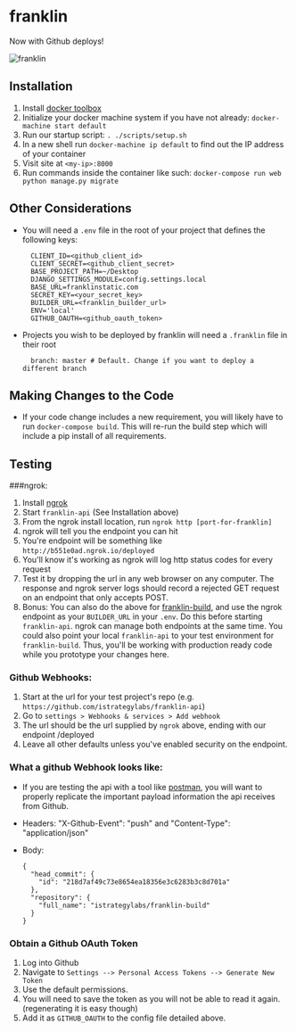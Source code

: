 # franklin

Now with Github deploys!

![franklin](http://www.brand-licensing.com/DBImages/lizenzen/franklin-logo.jpg)

## Installation

1. Install [docker toolbox](https://www.docker.com/toolbox)
1. Initialize your docker machine system if you have not already: `docker-machine start default`
1. Run our startup script: `. ./scripts/setup.sh`
1. In a new shell run `docker-machine ip default` to find out the IP address of your container
1. Visit site at `<my-ip>:8000`
1. Run commands inside the container like such: `docker-compose run web python manage.py migrate`

## Other Considerations

- You will need a `.env` file in the root of your project that defines the following keys:


    ```
      CLIENT_ID=<github_client_id>
      CLIENT_SECRET=<github_client_secret>
      BASE_PROJECT_PATH=~/Desktop
      DJANGO_SETTINGS_MODULE=config.settings.local
      BASE_URL=franklinstatic.com
      SECRET_KEY=<your_secret_key>
      BUILDER_URL=<franklin_builder_url>
      ENV='local'
      GITHUB_OAUTH=<github_oauth_token>
    ```
- Projects you wish to be deployed by franklin will need a `.franklin` file in their root

  ```
    branch: master # Default. Change if you want to deploy a different branch
  ```

## Making Changes to the Code

- If your code change includes a new requirement, you will likely have to run `docker-compose build`. This will re-run the build step which will include a pip install of all requirements.

## Testing

###ngrok: 

1. Install [ngrok](https://ngrok.com/)
1. Start `franklin-api` (See Installation above)
1. From the ngrok install location, run `ngrok http [port-for-franklin]`
1. ngrok will tell you the endpoint you can hit
1. You're endpoint will be something like `http://b551e0ad.ngrok.io/deployed`
1. You'll know it's working as ngrok will log http status codes for every request
1. Test it by dropping the url in any web browser on any computer. The response and ngrok server logs should record a rejected GET request on an endpoint that only accepts POST.
1. Bonus: You can also do the above for [franklin-build](https://github.com/istrategylabs/franklin-build), and use the ngrok endpoint as your `BUILDER_URL` in your `.env`. Do this before starting `franklin-api`. ngrok can manage both endpoints at the same time. You could also point your local `franklin-api` to your test environment for `franklin-build`. Thus, you'll be working with production ready code while you prototype your changes here. 

### Github Webhooks: 
1. Start at the url for your test project's repo (e.g. `https://github.com/istrategylabs/franklin-api`)
1. Go to `settings > Webhooks & services > Add webhook`
1. The url should be the url supplied by `ngrok` above, ending with our endpoint /deployed
1. Leave all other defaults unless you've enabled security on the endpoint.

### What a github Webhook looks like:
- If you are testing the api with a tool like [postman](https://www.getpostman.com/), you will want to properly replicate the important payload information the api receives from Github.
- Headers: "X-Github-Event": "push" and "Content-Type": "application/json"
- Body: 

  ```
  {
    "head_commit": {
      "id": "218d7af49c73e8654ea18356e3c6283b3c8d701a"
    },
    "repository": {
      "full_name": "istrategylabs/franklin-build"
    }
  }
  ```

### Obtain a Github OAuth Token
1. Log into Github
1. Navigate to `Settings --> Personal Access Tokens --> Generate New Token`
1. Use the default permissions.
1. You will need to save the token as you will not be able to read it again. (regenerating it is easy though)
1. Add it as `GITHUB_OAUTH` to the config file detailed above.
